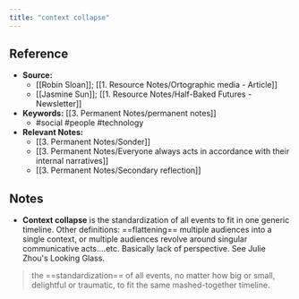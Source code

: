 ```yaml
---
title: "context collapse"
---
```

## Reference
- **Source:** 
	- [[Robin Sloan]]; [[1. Resource Notes/Ortographic media - Article]]
	- [[Jasmine Sun]]; [[1. Resource Notes/Half-Baked Futures - Newsletter]]
- **Keywords:** [[3. Permanent Notes/permanent notes]]
	- #social #people #technology
- **Relevant Notes:**
	- [[3. Permanent Notes/Sonder]]
	- [[3. Permanent Notes/Everyone always acts in accordance with their internal narratives]]
	- [[3. Permanent Notes/Secondary reflection]]
## Notes
- **Context collapse** is the standardization of all events to fit in one generic timeline. Other definitions: ==flattening== multiple audiences into a single context, or multiple audiences revolve around singular communicative acts....etc. Basically lack of perspective. See Julie Zhou's Looking Glass.

> the ==standardization== of all events, no matter how big or small, delightful or traumatic, to fit the same mashed-together timeline.